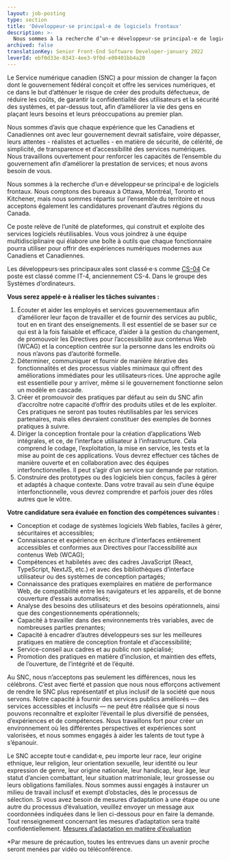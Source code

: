 ```yaml
---
layout: job-posting
type: section
title: 'Développeur·se principal·e de logiciels frontaux'
description: >-
  Nous sommes à la recherche d’un·e développeur·se principal·e de logiciels frontaux. Nous comptons des bureaux à Ottawa, Montréal, Toronto et Kitchener, mais nous sommes répartis sur l’ensemble du territoire et nous acceptons également les candidatures provenant d’autres régions du Canada.
archived: false
translationKey: Senior Front-End Software Developer-january 2022
leverId: ebf0d33e-0343-4ee3-9f0d-e00401bb4a20
---
```


Le Service numérique canadien (SNC) a pour mission de changer la façon dont le gouvernement fédéral conçoit et offre les services numériques, et ce dans le but d’atténuer le risque de créer des produits défectueux, de réduire les coûts, de garantir la confidentialité des utilisateurs et la sécurité des systèmes, et par-dessus tout, afin d’améliorer la vie des gens en plaçant leurs besoins et leurs préoccupations au premier plan. 

Nous sommes d’avis que chaque expérience que les Canadiens et Canadiennes ont avec leur gouvernement devrait satisfaire, voire dépasser, leurs attentes - réalistes et actuelles - en matière de sécurité, de célérité, de simplicité, de transparence et d’accessibilité des services numériques. Nous travaillons ouvertement pour renforcer les capacités de l’ensemble du gouvernement afin d’améliorer la prestation de services; et nous avons besoin de vous.

Nous sommes à la recherche d’un·e développeur·se principal·e de logiciels frontaux. Nous comptons des bureaux à Ottawa, Montréal, Toronto et Kitchener, mais nous sommes répartis sur l’ensemble du territoire et nous acceptons également les candidatures provenant d’autres régions du Canada.

Ce poste relève de l’unité de plateformes, qui construit et exploite des services logiciels réutilisables. Vous vous joindrez à une équipe multidisciplinaire qui élabore une boîte à outils que chaque fonctionnaire pourra utiliser pour offrir des expériences numériques modernes aux Canadiens et Canadiennes.

Les développeurs·ses principaux·ales sont classé·e·s comme [CS-04](https://www.tbs-sct.gc.ca/agreements-conventions/view-visualiser-eng.aspx?id=1#toc27633227634) Ce poste est classé comme IT-4, anciennement CS-4. Dans le groupe des Systèmes d’ordinateurs.

**Vous serez appelé·e à réaliser les tâches suivantes :**
 
1. Écouter et aider les employés et services gouvernementaux afin d’améliorer leur façon de travailler et de fournir des services au public, tout en en tirant des enseignements. Il est essentiel de se baser sur ce qui est à la fois faisable et efficace, d’aider à la gestion du changement, de promouvoir les Directives pour l’accessibilité aux contenus Web (WCAG) et la conception centrée sur la personne dans les endroits où nous n’avons pas d’autorité formelle.
2. Déterminer, communiquer et fournir de manière itérative des fonctionnalités et des processus viables minimaux qui offrent des améliorations immédiates pour les utilisateurs·rices. Une approche agile est essentielle pour y arriver, même si le gouvernement fonctionne selon un modèle en cascade.
3. Créer et promouvoir des pratiques par défaut au sein du SNC afin d’accroître notre capacité d’offrir des produits utiles et de les exploiter. Ces pratiques ne seront pas toutes réutilisables par les services partenaires, mais elles devraient constituer des exemples de bonnes pratiques à suivre.
4. Diriger la conception frontale pour la création d’applications Web intégrales, et ce, de l’interface utilisateur à l’infrastructure. Cela comprend le codage, l’exploitation, la mise en service, les tests et la mise au point de ces applications. Vous devrez effectuer ces tâches de manière ouverte et en collaboration avec des équipes interfonctionnelles. Il peut s’agir d’un service sur demande par rotation.
5. Construire des prototypes ou des logiciels bien conçus, faciles à gérer et adaptés à chaque contexte. Dans votre travail au sein d’une équipe interfonctionnelle, vous devrez comprendre et parfois jouer des rôles autres que le vôtre.

**Votre candidature sera évaluée en fonction des compétences suivantes :**
 
- Conception et codage de systèmes logiciels Web fiables, faciles à gérer, sécuritaires et accessibles;
- Connaissance et expérience en écriture d’interfaces entièrement accessibles et conformes aux Directives pour l’accessibilité aux contenus Web (WCAG);
- Compétences et habiletés avec des cadres JavaScript (React, TypeScript, NextJS, etc.) et avec des bibliothèques d’interface utilisateur ou des systèmes de conception partagés;
- Connaissance des pratiques exemplaires en matière de performance Web, de compatibilité entre les navigateurs et les appareils, et de bonne couverture d’essais automatisés;
- Analyse des besoins des utilisateurs et des besoins opérationnels, ainsi que des congestionnements opérationnels;
- Capacité à travailler dans des environnements très variables, avec de nombreuses parties prenantes;
- Capacité à encadrer d’autres développeurs·ses sur les meilleures pratiques en matière de conception frontale et d’accessibilité;
- Service-conseil aux cadres et au public non spécialisé;
- Promotion des pratiques en matière d’inclusion, et maintien des effets, de l’ouverture, de l’intégrité et de l’équité.

Au SNC, nous n’acceptons pas seulement les différences, nous les célébrons. C’est avec fierté et passion que nous nous efforçons activement de rendre le SNC plus représentatif et plus inclusif de la société que nous servons. Notre capacité à fournir des services publics améliorés — des services accessibles et inclusifs — ne peut être réalisée que si nous pouvons reconnaître et exploiter l’éventail le plus diversifié de pensées, d’expériences et de compétences. Nous travaillons fort pour créer un environnement où les différentes perspectives et expériences sont valorisées, et nous sommes engagés à aider les talents de tout type à s’épanouir.

Le SNC accepte tout·e candidat·e, peu importe leur race, leur origine ethnique, leur religion, leur orientation sexuelle, leur identité ou leur expression de genre, leur origine nationale, leur handicap, leur âge, leur statut d’ancien combattant, leur situation matrimoniale, leur grossesse ou leurs obligations familiales. Nous sommes aussi engagés à instaurer un milieu de travail inclusif et exempt d’obstacles, dès le processus de sélection. Si vous avez besoin de mesures d’adaptation à une étape ou une autre du processus d’évaluation, veuillez envoyer un message aux coordonnées indiquées dans le lien ci-dessous pour en faire la demande. Tout renseignement concernant les mesures d’adaptation sera traité confidentiellement. 
[Mesures d’adaptation en matière d’évaluation](https://www.canada.ca/fr/commission-fonction-publique/services/mesures-d-adaptation-matiere-evaluation.html)

*Par mesure de précaution, toutes les entrevues dans un avenir proche seront menées par vidéo ou téléconférence.

